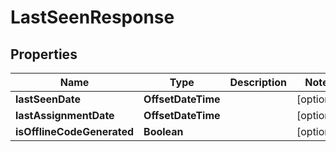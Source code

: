 

# LastSeenResponse


## Properties

| Name | Type | Description | Notes |
|------------ | ------------- | ------------- | -------------|
|**lastSeenDate** | **OffsetDateTime** |  |  [optional] |
|**lastAssignmentDate** | **OffsetDateTime** |  |  [optional] |
|**isOfflineCodeGenerated** | **Boolean** |  |  [optional] |



